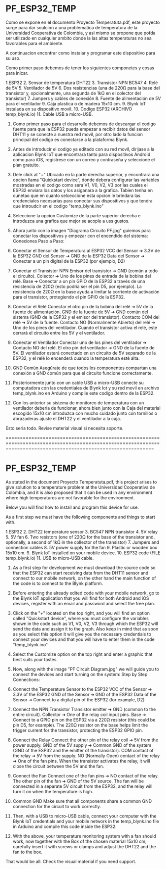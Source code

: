 # PF_ESP32_TEMP

Como se expone en el documento Proyecto Temperatuta.pdf, este proyecto surge para dar soulcion a una problematica de temperatura de la Universidad Cooperativa de Colombia, y asi mismo se propone que pofda ser utilizado en cualquier ambito donde la las altas temperaturas no sea favorables para el ambiente.

A continuacion encontrar como instalar y programar este dispositivo para su uso.

Como primer paso debemos de tener los siguientes componetes y cosas para inicar.

1.ESP32
2. Sensor de temperatura DHT22
3. Transistor NPN BC547
4. Relé de 5V
5. Ventilador de 5V
6. Dos resistencias (una de 220Ω para la base del transistor y, opcionalmente, una segunda de 1kΩ en el colector del transistor)
7. Jumpers y cables de conexión
8. Fuente de alimentación de 5V para el ventilador
9. Caja plastica o de madera 15x10 cm.
9. Blynk IoT instalada en su dispositivo movil.
10. Codigo ESP32 (ARCHIVO temp_blynk.io)
11. Cable USB a micro-USB.

1. Como primer paso para el desarrollo debemos de descargar el codigo fuente para que la ESP32 pueda empezar a recibir datos del sensor DHT11 y se conecte a nuestra red movil, por otro lado la funcion principal del codigo es conectarse a la plataforma Blynk.
2. Antes de introducir el codigo ya editado con su red movil, dirijase a la aplicacion Blynk IoT que encontrara tanto para dispositivos Android como para iOS, registrese con un correo y contraseña y seleccione el plan gratuito.
3. Dele click al "+" Ubicado en la parte derecha superior, y encontrara una opcion llama "Quickstart device", donde debera configurar las variables mostradas en el codigo como sera V1, V0, V2, V3 por las cuales el ESP32 enviara los datos y los asiganara a la grafica. Tabien tenha en cunetao que en cuanto selceccione esta opcion le brindara las credenciales necesarias para conectar sus dispositivos y que tendra que introudcir en el codigo "temp_blynk.ino"
4. Seleccione la opcion Customize de la parte superior derecha e introduzca una grafica que mejor se acople a uss gustos.
5. Ahora junto con la imagen "Diagrama Circuito PF.jpg" guiemos para conectar los dispositivos y empezar con el encendido del sistema:
  Conexiones Paso a Paso:
  1. Conectar el Sensor de Temperatura al ESP32
  VCC del Sensor ➔ 3.3V de la ESP32
  GND del Sensor ➔ GND de la ESP32
  Data del Sensor ➔ Conectar a un pin digital de la ESP32 (por ejemplo, D2)
  2. Conectar el Transistor NPN
  Emisor del transistor ➔ GND (común a todo el circuito).
  Colector ➔ Uno de los pines de entrada de la bobina del relé.
  Base ➔ Conectar a un pin GPIO de la ESP32 a través de una resistencia de 220Ω (esto podría ser el pin D5, por ejemplo).
  La resistencia de 220Ω en la base ayuda a limitar la corriente de activación para el transistor, protegiendo el pin GPIO de la ESP32.
  
  3. Conectar el Relé
  Conectar el otro pin de la bobina del relé ➔ 5V de la fuente de alimentación.
  GND de la fuente de 5V ➔ GND común del sistema (GND de la ESP32 y el emisor del transistor).
  Contacto COM del relé ➔ 5V de la fuente.
  Contacto NO (Normalmente Abierto) del relé ➔ Uno de los pines del ventilador.
  Cuando el transistor activa el relé, este cerrará el circuito entre los 5V y el ventilador.
  
  4. Conectar el Ventilador
  Conectar uno de los pines del ventilador ➔ Contacto NO del relé.
  El otro pin del ventilador ➔ GND de la fuente de 5V.
  El ventilador estará conectado en un circuito de 5V separado de la ESP32, y el relé lo encenderá cuando la temperatura esté alta.
  
  5. GND Común
  Asegúrate de que todos los componentes compartan una conexión a GND común para que el circuito funcione correctamente.
6. Posteriormente junto con un cable USB a micro-USB conecte su computadora con las credentiales de Blynk Iot y su red movil en archivo temp_blynk.ino en Arduino y compile este codigo dentro de la ESP32.
7. Con los anterior su sistema de monitoreo de temperatura con un ventilador deberia de funcionar, ahora bien junto con la Caja del material escogido 15x10 cm introduzca con mucho cuidado junto con tornillos o abrazaderas ajuste el DHT22 y el ventilador a la caja.

Esto seria todo. Revise material visual si necesita soporte.

================================================================================================================================================================

# PF_ESP32_TEMP

As stated in the document Proyecto Temperatuta.pdf, this project arises to give solution to a temperature problem at the Universidad Cooperativa de Colombia, and it is also proposed that it can be used in any environment where high temperatures are not favorable for the environment.

Below you will find how to install and program this device for use.

As a first step we must have the following components and things to start with.

1.ESP32
2. DHT22 temperature sensor
3. BC547 NPN transistor
4. 5V relay
5. 5V fan
6. Two resistors (one of 220Ω for the base of the transistor and, optionally, a second of 1kΩ in the collector of the transistor)
7. Jumpers and connection cables
8. 5V power supply for the fan
9. Plastic or wooden box 15x10 cm.
9. Blynk IoT installed on your mobile device.
10. ESP32 code (FILE temp_blynk.io)
11. USB to micro-USB cable.

1. As a first step for development we must download the source code so that the ESP32 can start receiving data from the DHT11 sensor and connect to our mobile network, on the other hand the main function of the code is to connect to the Blynk platform.
2. Before entering the already edited code with your mobile network, go to the Blynk IoT application that you will find for both Android and iOS devices, register with an email and password and select the free plan.
3. Click on the "+" located on the top right, and you will find an option called "Quickstart device", where you must configure the variables shown in the code such as V1, V0, V2, V3 through which the ESP32 will send the data and assign it to the graph. Also keep in mind that as soon as you select this option it will give you the necessary credentials to connect your devices and that you will have to enter them in the code "temp_blynk.ino"
4. Select the Customize option on the top right and enter a graphic that best suits your tastes.
5. Now, along with the image "PF Circuit Diagram.jpg" we will guide you to connect the devices and start turning on the system:
Step by Step Connections:
1. Connect the Temperature Sensor to the ESP32
VCC of the Sensor ➔ 3.3V of the ESP32
GND of the Sensor ➔ GND of the ESP32
Data of the Sensor ➔ Connect to a digital pin of the ESP32 (for example, D2)
2. Connect the NPN Transistor
Transistor emitter ➔ GND (common to the entire circuit).
Collector ➔ One of the relay coil input pins.
Base ➔ Connect to a GPIO pin on the ESP32 via a 220Ω resistor (this could be pin D5, for example).
The 220Ω resistor on the base helps limit the trigger current for the transistor, protecting the ESP32 GPIO pin.

3. Connect the Relay
Connect the other pin of the relay coil ➔ 5V from the power supply.
GND of the 5V supply ➔ Common GND of the system (GND of the ESP32 and the emitter of the transistor).
COM contact of the relay ➔ 5V from the supply.
NO (Normally Open) contact of the relay ➔ One of the fan pins.
When the transistor activates the relay, it will close the circuit between the 5V and the fan.

4. Connect the Fan
Connect one of the fan pins ➔ NO contact of the relay.
The other pin of the fan ➔ GND of the 5V source.
The fan will be connected in a separate 5V circuit from the ESP32, and the relay will turn it on when the temperature is high.

5. Common GND
Make sure that all components share a common GND connection for the circuit to work correctly.

6. Then, with a USB to micro-USB cable, connect your computer with the Blynk IoT credentials and your mobile network in the temp_blynk.ino file in Arduino and compile this code inside the ESP32.
7. With the above, your temperature monitoring system with a fan should work, now together with the Box of the chosen material 15x10 cm, carefully insert it with screws or clamps and adjust the DHT22 and the fan to the box.

That would be all. Check the visual material if you need support.
